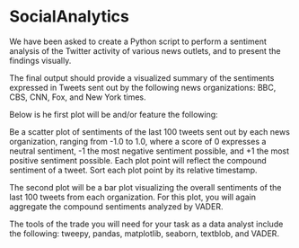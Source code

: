 # SocialAnalytics

We have been asked to create a Python script to perform a sentiment analysis of the Twitter activity of various news outlets, and to present the findings visually.

The final output should provide a visualized summary of the sentiments expressed in Tweets sent out by the following news organizations: BBC, CBS, CNN, Fox, and New York times.

Below is he first plot will be and/or feature the following:

Be a scatter plot of sentiments of the last 100 tweets sent out by each news organization, ranging from -1.0 to 1.0, where a score of 0 expresses a neutral sentiment, -1 the most negative sentiment possible, and +1 the most positive sentiment possible.
Each plot point will reflect the compound sentiment of a tweet.
Sort each plot point by its relative timestamp.

The second plot will be a bar plot visualizing the overall sentiments of the last 100 tweets from each organization. For this plot, you will again aggregate the compound sentiments analyzed by VADER.

The tools of the trade you will need for your task as a data analyst include the following: tweepy, pandas, matplotlib, seaborn, textblob, and VADER.

